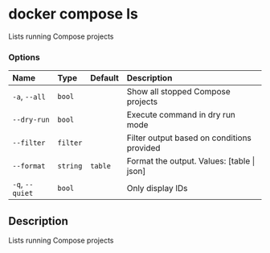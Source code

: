# docker compose ls

<!---MARKER_GEN_START-->
Lists running Compose projects

### Options

| Name            | Type     | Default | Description                                |
|:----------------|:---------|:--------|:-------------------------------------------|
| `-a`, `--all`   | `bool`   |         | Show all stopped Compose projects          |
| `--dry-run`     | `bool`   |         | Execute command in dry run mode            |
| `--filter`      | `filter` |         | Filter output based on conditions provided |
| `--format`      | `string` | `table` | Format the output. Values: [table \| json] |
| `-q`, `--quiet` | `bool`   |         | Only display IDs                           |


<!---MARKER_GEN_END-->

## Description

Lists running Compose projects
